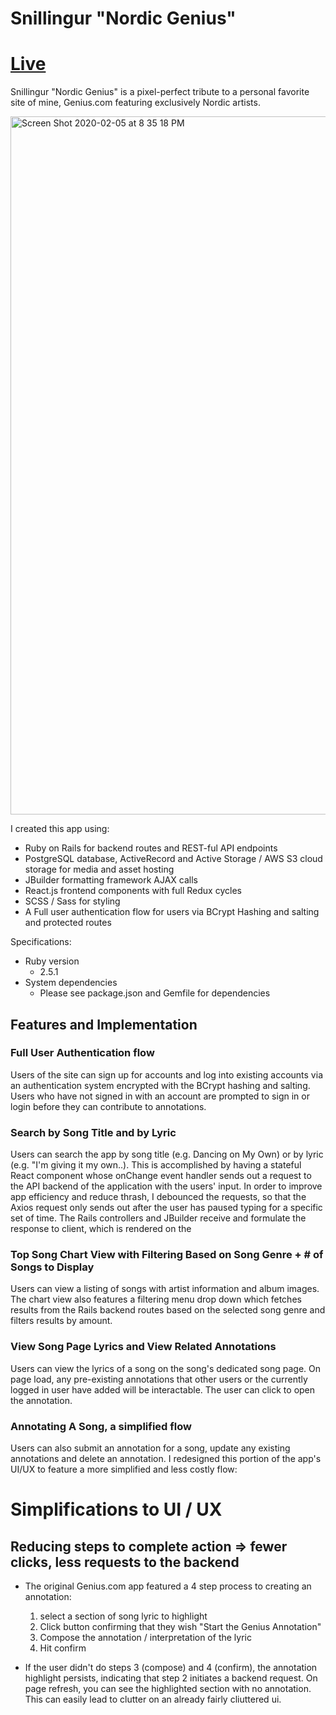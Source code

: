 # Snillingur "Nordic Genius"

# [Live](https://snillingur.herokuapp.com/#/)

Snillingur "Nordic Genius" is a pixel-perfect tribute to a personal favorite site of mine, Genius.com featuring exclusively Nordic artists.

<img width="1117" alt="Screen Shot 2020-02-05 at 8 35 18 PM" src="https://user-images.githubusercontent.com/55667998/73906239-13d06300-4857-11ea-9948-7a4e2084ea12.png">

I created this app using: 

* Ruby on Rails for backend routes and REST-ful API endpoints
* PostgreSQL database, ActiveRecord and Active Storage / AWS S3 cloud storage for media and asset hosting
* JBuilder formatting framework AJAX calls
* React.js frontend components with full Redux cycles
* SCSS / Sass for styling
* A Full user authentication flow for users via BCrypt Hashing and salting and protected routes

Specifications:
* Ruby version
  * 2.5.1
* System dependencies
  * Please see package.json and Gemfile for dependencies

## Features and Implementation

### Full User Authentication flow
Users of the site can sign up for accounts and log into existing accounts via an authentication system encrypted with the BCrypt hashing and salting. Users who have not signed in with an account are prompted to sign in or login before they can contribute to annotations. 

### Search by Song Title and by Lyric
Users can search the app by song title (e.g. Dancing on My Own) or by lyric (e.g. "I'm giving it my own..). This is accomplished by having a stateful React component whose onChange event handler sends out a request to the API backend of the application with the users' input. In order to improve app efficiency and reduce thrash, I debounced the requests, so that the Axios request only sends out after the user has paused typing for a specific set of time. The Rails controllers and JBuilder receive and formulate the response to client, which is rendered on the 

### Top Song Chart View with Filtering Based on Song Genre + # of Songs to Display
Users can view a listing of songs with artist information and album images. The chart view also features a filtering menu drop down which fetches results from the Rails backend routes based on the selected song genre and filters results by amount. 

### View Song Page Lyrics and View Related Annotations
Users can view the lyrics of a song on the song's dedicated song page. On page load, any pre-existing annotations that other users or the currently logged in user have added will be interactable. The user can click to open the annotation.  

### Annotating A Song, a simplified flow 
Users can also submit an annotation for a song, update any existing annotations and delete an annotation. I redesigned this portion of the app's UI/UX to feature a more simplified and less costly flow: 

# Simplifications to UI / UX

## Reducing steps to complete action => fewer clicks, less requests to the backend
* The original Genius.com app featured a 4 step process to creating an annotation:

  1. select a section of song lyric to highlight
  2. Click button confirming that they wish "Start the Genius Annotation"
  3. Compose the annotation / interpretation of the lyric
  3. Hit confirm 
  
* If the user didn't do steps 3 (compose) and 4 (confirm), the annotation highlight persists, indicating that step 2 initiates a backend request. On page refresh, you can see the highlighted section with no annotation. This can easily lead to clutter on an already fairly cliuttered ui.


